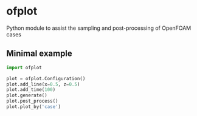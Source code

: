 # ofplot
Python module to assist the sampling and post-processing of OpenFOAM cases

Minimal example
---------------

```python
import ofplot

plot = ofplot.Configuration()
plot.add_line(x=0.5, z=0.5)
plot.add_time(100)
plot.generate()
plot.post_process()
plot.plot_by('case')
```
